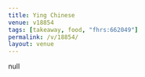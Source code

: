 ```yaml
---
title: Ying Chinese
venue: v18854
tags: [takeaway, food, "fhrs:662049"]
permalink: /v/18854/
layout: venue
---
```

null